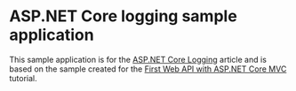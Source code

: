 # ASP.NET Core logging sample application

This sample application is for the [ASP.NET Core Logging](https://docs.microsoft.com/aspnet/core/fundamentals/logging) article and is based on the sample created for the [First Web API with ASP.NET Core MVC](https://docs.microsoft.com/aspnet/core/tutorials/first-web-api) tutorial.